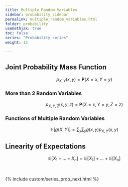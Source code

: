 ```yaml
---
title: Multiple Random Variables
sidebar: probability_sidebar
permalink: multiple_random_variables.html
folder: probability
usemathjax: true
toc: false
series: "Probability series"
weight: 12

---
```


## Joint Probability Mass Function

$$p_{X,Y}(x,y)=\mathbf{P}(X=x, Y=y)$$


### More than 2 Random Variables

$$p_{X,Y,Z}(x,y,z)=\mathbf{P}(X=x,Y=y,Z=z)$$

### Functions of Multiple Random Variables

$$\mathbb{E}[g(X,Y)]=\sum_{x}\sum_{y}g(x,y)p_{X,Y}(x,y)$$

## Linearity of Expectations

$$\mathbb{E}[X_1+\ldots+X_n]=\mathbb{E}[X_1]+\ldots+\mathbb{E}[X_n]$$


<br>

{% include custom/series_prob_next.html %}
